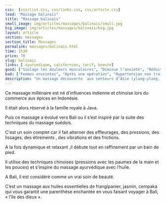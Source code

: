 ```yaml
---
css:  [css/list.css, css/links.css, css/article.css]
lead: "Massage balinais"
title: "Massage balinais"
small_image: img/articles/massages/balinais/small.jpg
big_image: img/articles/massages/balinais/big.jpg
layout: article
section: massages
section_title: Massages
permalink: massages/balinais.html
time: 1h30
price: 70
slug: balinais
links: [ ayurvedique, californien, tarif, beaute]
good: ["Soulage les douleurs musculaires", "Diminue l’anxiété", "Réduit spasmes et crampes", "Soulage les migraines"]
bad: ["Femmes enceintes", "Après une opération", "Hypertension non traitée", "Fièvre", "Plaies non cicatrisées"]
description: "Un massage découverte  aux senteurs d’Asie (ylang-ylang, frangipanier, jasmin) qui  vous fera voyager à Bali, l’île  des dieux. Dépaysement garanti!"
---
```

Ce massage millénaire est né d’influences indienne et
chinoise lors du commerce aux épices en Indonésie.


Il était alors réservé à la famille royale à Java.


Puis ce massage a évolué vers Bali ou il s’est inspiré
par la suite des techniques du massage suédois.


C'est un soin complet car il fait alterner des
effleurages, des pressions, des lissages, des étirements ,
des vibrations et des frictions.


A la fois dynamique et relaxant ,il débute tout en
raffinement par un bain de pied.


Il utilise des techniques chinoises (pressions avec les paumes de la main et les pouces)
et s’inspire du massage ayurvédique avec l’huile.


A Bali, il est considéré comme un vrai soin de beauté.


C’est un massage aux huiles essentielles de frangipanier, jasmin, cempaka qui vous garantit
une parenthèse  enchantée en vous faisant voyager à Bali, « l’île des dieux ».


